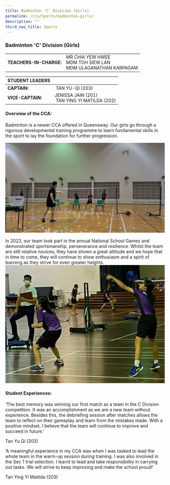 ```yaml
---
title: Badminton 'C' Division (Girls)
permalink: /cca/Sports/badminton-girls/
description: ""
third_nav_title: Sports
---
```

### Badminton 'C' Division (Girls)

|  	|  	|
|---	|---	|
| **TEACHERS-IN-CHARGE:** 	| MR CHIA YEW HWEE <br>MDM TOH SIEW LAN<br>MDM ULAGANATHAN KARPAGAM|


| STUDENT LEADERS 	|  	|
|---	|---	|
| **CAPTAIN:** 	|  TAN YU-QI (203)	|
| **VICE-CAPTAIN:** 	| JENISSA JAIN (201) <br> TAN YING YI MATILDA (202) 	|

#### Overview of the CCA:   

Badminton is a newer CCA offered in Queensway. Our girls go through a rigorous developmental training programme to learn fundamental skills in the sport to lay the foundation for further progression.

![](/images/Badminton%201-Specific%20Skill%20-%20feeding%20to%20beginners.jpg)

In 2022, our team took part in the annual National School Games and demonstrated sportsmanship, perseverance and resilience. Whilst the team are still relative novices, they have shown a great attitude and we hope that in time to come, they will continue to show enthusiasm and a spirit of learning as they strive for even greater heights.
![](/images/Badminton%202-NSG%20Competition%20-%20Chia%20Yew%20Hwee.jpeg)

#### Student Experiences:
  
‘The best memory was winning our first match as a team in the C Division competition. It was an accomplishment as we are a new team without experience. Besides this, the debriefing session after matches allows the team to reflect on their gameplay and learn from the mistakes made. With a positive mindset, I believe that the team will continue to improve and succeed in future.’

Tan Yu Qi (203)

‘A meaningful experience in my CCA was when I was tasked to lead the whole team in the warm-up session during training. I was also involved in the Sec 1 trial selection. I learnt to lead and take responsibility in carrying out tasks. We will strive to keep improving and make the school proud!’

Tan Ying Yi Matilda (203)